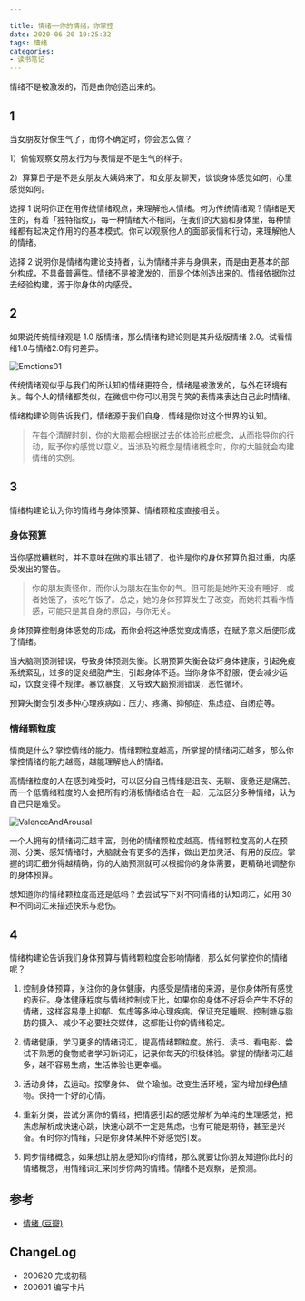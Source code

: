 ```yaml
---

title: 情绪——你的情绪，你掌控
date: 2020-06-20 10:25:32
tags: 情绪
categories:
- 读书笔记
---
```


情绪不是被激发的，而是由你创造出来的。

<!--more-->

## 1

当女朋友好像生气了，而你不确定时，你会怎么做？

1）偷偷观察女朋友行为与表情是不是生气的样子。

2）算算日子是不是女朋友大姨妈来了。和女朋友聊天，谈谈身体感觉如何，心里感觉如何。 

选择 1 说明你正在用传统情绪观点，来理解他人情绪。何为传统情绪观？情绪是天生的，有着「独特指纹」，每一种情绪大不相同，在我们的大脑和身体里，每种情绪都有起决定作用的的基本模式。你可以观察他人的面部表情和行动，来理解他人的情绪。

选择 2 说明你是情绪构建论支持者，认为情绪并非与身俱来，而是由更基本的部分构成，不具备普遍性。情绪不是被激发的，而是个体创造出来的。情绪依据你过去经验构建，源于你身体的内感受。

## 2

如果说传统情绪观是 1.0 版情绪，那么情绪构建论则是其升级版情绪 2.0。试看情绪1.0与情绪2.0有何差异。

![Emotions01](https://blgo-1258469251.file.myqcloud.com/Emotions01.png) 

传统情绪观似乎与我们的所认知的情绪更符合，情绪是被激发的，与外在环境有关。每个人的情绪都类似，在微信中你可以用哭与笑的表情来表达自己此时情绪。

情绪构建论则告诉我们，情绪源于我们自身，情绪是你对这个世界的认知。

> 在每个清醒时刻，你的大脑都会根据过去的体验形成概念，从而指导你的行动，赋予你的感觉以意义。当涉及的概念是情绪概念时，你的大脑就会构建情绪的实例。

## 3

情绪构建论认为你的情绪与身体预算、情绪颗粒度直接相关。

### 身体预算

当你感觉糟糕时，并不意味在做的事出错了。也许是你的身体预算负担过重，内感受发出的警告。

> 你的朋友责怪你，而你认为朋友在生你的气。但可能是她昨天没有睡好，或者她饿了，该吃午饭了。总之，她的身体预算发生了改变，而她将其看作情感，可能只是其自身的原因，与你无关。 

身体预算控制身体感觉的形成，而你会将这种感觉变成情感，在赋予意义后便形成了情绪。

当大脑测预测错误，导致身体预测失衡。长期预算失衡会破坏身体健康，引起免疫系统紊乱，过多的促炎细胞产生，引起身体不适。当你身体不舒服，便会减少运动，饮食变得不规律。暴饮暴食，又导致大脑预测错误，恶性循环。

预算失衡会引发多种心理疾病如：压力、疼痛、抑郁症、焦虑症、自闭症等。

### 情绪颗粒度

情商是什么? 掌控情绪的能力。情绪颗粒度越高，所掌握的情绪词汇越多，那么你掌控情绪的能力越高，越能理解他人的情绪。

高情绪粒度的人在感到难受时，可以区分自己情绪是沮丧、无聊、疲惫还是痛苦。 而一个低情绪粒度的人会把所有的消极情绪结合在一起，无法区分多种情绪，认为自己只是难受。
 
![ValenceAndArousal](https://blgo-1258469251.file.myqcloud.com/ValenceAndArousal.png) 

一个人拥有的情绪词汇越丰富，则他的情绪颗粒度越高。情绪颗粒度高的人在预测、分类、感知情绪时，大脑就会有更多的选择，做出更加灵活、有用的反应。掌握的词汇细分得越精确，你的大脑预测就可以根据你的身体需要，更精确地调整你的身体预算。

想知道你的情绪颗粒度高还是低吗？去尝试写下对不同情绪的认知词汇，如用 30 种不同词汇来描述快乐与悲伤。

## 4

情绪构建论告诉我们身体预算与情绪颗粒度会影响情绪，那么如何掌控你的情绪呢？

1. 控制身体预算，关注你的身体健康，内感受是情绪的来源，是你身体所有感觉的表征。身体健康程度与情绪控制成正比，如果你的身体不好将会产生不好的情绪，这样容易患上抑郁、焦虑等多种心理疾病。保证充足睡眠、控制糖与脂肪的摄入、减少不必要社交媒体，这都能让你的情绪稳定。

2. 情绪健康，学习更多的情绪词汇，提高情绪颗粒度。旅行、读书、看电影、尝试不熟悉的食物或者学习新词汇，记录你每天的积极体验。掌握的情绪词汇越多，越不容易生病，生活体验也更幸福。

3. 活动身体，去运动。按摩身体、 做个瑜伽。改变生活环境，室内增加绿色植物。保持一个好的心情。 

4. 重新分类，尝试分离你的情绪，把情感引起的感觉解析为单纯的生理感觉，把焦虑解析成快速心跳，快速心跳不一定是焦虑，也有可能是期待，甚至是兴奋。有时你的情绪，只是你身体某种不好感觉引发。

5. 同步情绪概念，如果想让朋友感知你的情绪，那么就要让你朋友知道你此时的情绪概念，用情绪词汇来同步你两的情绪。情绪不是观察，是预测。

## 参考

- [情绪 (豆瓣)](https://book.douban.com/subject/30443490/)

## ChangeLog

- 200620 完成初稿
- 200601 编写卡片